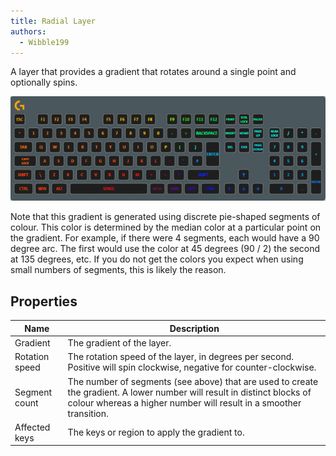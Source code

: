 ```yaml
---
title: Radial Layer
authors:
  - Wibble199
---
```


A layer that provides a gradient that rotates around a single point and optionally spins.

![A rainbow radial layer](/img/docs/layer-radial.gif)

Note that this gradient is generated using discrete pie-shaped segments of colour. This color is determined by the median color at a particular point on the gradient. For example, if there were 4 segments, each would have a 90 degree arc. The first would use the color at 45 degrees (90 / 2) the second at 135 degrees, etc. If you do not get the colors you expect when using small numbers of segments, this is likely the reason.

## Properties

Name|Description
-|-
Gradient|The gradient of the layer.
Rotation speed|The rotation speed of the layer, in degrees per second. Positive will spin clockwise, negative for counter-clockwise.
Segment count|The number of segments (see above) that are used to create the gradient. A lower number will result in distinct blocks of colour whereas a higher number will result in a smoother transition.
Affected keys|The keys or region to apply the gradient to.
